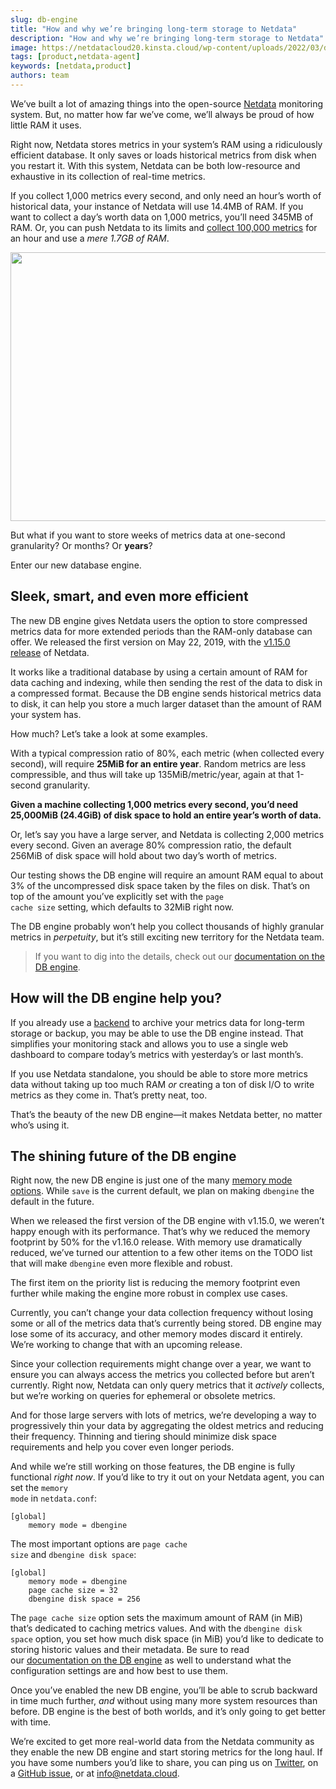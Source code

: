 ```yaml
---
slug: db-engine
title: "How and why we’re bringing long-term storage to Netdata"
description: "How and why we’re bringing long-term storage to Netdata"
image: https://netdatacloud20.kinsta.cloud/wp-content/uploads/2022/03/db-engine.png
tags: [product,netdata-agent]
keywords: [netdata,product]
authors: team
---
```


<!--truncate-->

We’ve built a lot of amazing things into the open-source <a href="https://github.com/netdata/netdata">Netdata</a> monitoring system. But, no matter how far we’ve come, we’ll always be proud of how little RAM it uses.

Right now, Netdata stores metrics in your system’s RAM using a ridiculously efficient database. It only saves or loads historical metrics from disk when you restart it. With this system, Netdata can be both low-resource and exhaustive in its collection of real-time metrics.

If you collect 1,000 metrics every second, and only need an hour’s worth of historical data, your instance of Netdata will use 14.4MB of RAM. If you want to collect a day’s worth data on 1,000 metrics, you’ll need 345MB of RAM. Or, you can push Netdata to its limits and <a href="https://github.com/netdata/netdata/issues/1323">collect 100,000 metrics</a> for an hour and use a <em>mere 1.7GB of RAM</em>.

<img class="alignnone size-full wp-image-16871" src="https://netdatacloud20.kinsta.cloud/wp-content/uploads/2022/03/db-engine_server-980x430-1.png" alt="" width="980" height="430" />

But what if you want to store weeks of metrics data at one-second granularity? Or months? Or <strong>years</strong>?

Enter our new database engine.
<h2>Sleek, smart, and even more efficient</h2>
The new DB engine gives Netdata users the option to store compressed metrics data for more extended periods than the RAM-only database can offer. We released the first version on May 22, 2019, with the <a href="https://github.com/netdata/netdata/releases/tag/v1.15.0">v1.15.0 release</a> of Netdata.

It works like a traditional database by using a certain amount of RAM for data caching and indexing, while then sending the rest of the data to disk in a compressed format. Because the DB engine sends historical metrics data to disk, it can help you store a much larger dataset than the amount of RAM your system has.

How much? Let’s take a look at some examples.

With a typical compression ratio of 80%, each metric (when collected every second), will require <strong>25MiB for an entire year</strong>. Random metrics are less compressible, and thus will take up 135MiB/metric/year, again at that 1-second granularity.

<strong>Given a machine collecting 1,000 metrics every second, you’d need 25,000MiB (24.4GiB) of disk space to hold an entire year’s worth of data.</strong>

Or, let’s say you have a large server, and Netdata is collecting 2,000 metrics every second. Given an average 80% compression ratio, the default 256MiB of disk space will hold about two day’s worth of metrics.

Our testing shows the DB engine will require an amount RAM equal to about 3% of the uncompressed disk space taken by the files on disk. That’s on top of the amount you’ve explicitly set with the <code>page cache size</code> setting, which defaults to 32MiB right now.

The DB engine probably won’t help you collect thousands of highly granular metrics in <em>perpetuity</em>, but it’s still exciting new territory for the Netdata team.
<blockquote>If you want to dig into the details, check out our <a href="https://docs.netdata.cloud/database/engine/">documentation on the DB engine</a>.</blockquote>
<h2>How will the DB engine help you?</h2>
If you already use a <a href="https://learn.netdata.cloud/docs/agent/backends/">backend</a> to archive your metrics data for long-term storage or backup, you may be able to use the DB engine instead. That simplifies your monitoring stack and allows you to use a single web dashboard to compare today’s metrics with yesterday’s or last month’s.

If you use Netdata standalone, you should be able to store more metrics data without taking up too much RAM <em>or</em> creating a ton of disk I/O to write metrics as they come in. That’s pretty neat, too.

That’s the beauty of the new DB engine—it makes Netdata better, no matter who’s using it.
<h2>The shining future of the DB engine</h2>
Right now, the new DB engine is just one of the many <a href="https://docs.netdata.cloud/database/#memory-modes">memory mode options</a>. While <code>save</code> is the current default, we plan on making <code>dbengine</code> the default in the future.

When we released the first version of the DB engine with v1.15.0, we weren’t happy enough with its performance. That’s why we reduced the memory footprint by 50% for the v1.16.0 release. With memory use dramatically reduced, we’ve turned our attention to a few other items on the TODO list that will make <code>dbengine</code> even more flexible and robust.

The first item on the priority list is reducing the memory footprint even further while making the engine more robust in complex use cases.

Currently, you can’t change your data collection frequency without losing some or all of the metrics data that’s currently being stored. DB engine may lose some of its accuracy, and other memory modes discard it entirely. We’re working to change that with an upcoming release.

Since your collection requirements might change over a year, we want to ensure you can always access the metrics you collected before but aren’t currently. Right now, Netdata can only query metrics that it <em>actively</em> collects, but we’re working on queries for ephemeral or obsolete metrics.

And for those large servers with lots of metrics, we’re developing a way to progressively thin your data by aggregating the oldest metrics and reducing their frequency. Thinning and tiering should minimize disk space requirements and help you cover even longer periods.

And while we’re still working on those features, the DB engine is fully functional <em>right now</em>. If you’d like to try it out on your Netdata agent, you can set the <code>memory mode</code> in <code>netdata.conf</code>:
<pre class=" language-conf"><code class=" language-conf">[global]
    memory mode = dbengine
</code></pre>
The most important options are <code>page cache size</code> and <code>dbengine disk space</code>:
<pre class=" language-conf"><code class=" language-conf">[global]
    memory mode = dbengine
    page cache size = 32
    dbengine disk space = 256
</code></pre>
The <code>page cache size</code> option sets the maximum amount of RAM (in MiB) that’s dedicated to caching metrics values. And with the <code>dbengine disk space</code> option, you set how much disk space (in MiB) you’d like to dedicate to storing historic values and their metadata. Be sure to read our <a href="https://learn.netdata.cloud/docs/agent/database/engine/">documentation on the DB engine</a> as well to understand what the configuration settings are and how best to use them.

Once you’ve enabled the new DB engine, you’ll be able to scrub backward in time much further, <em>and</em> without using many more system resources than before. DB engine is the best of both worlds, and it’s only going to get better with time.

We’re excited to get more real-world data from the Netdata community as they enable the new DB engine and start storing metrics for the long haul. If you have some numbers you’d like to share, you can ping us on <a href="https://twitter.com/linuxnetdata">Twitter</a>, on a <a href="https://github.com/netdata/netdata/issues">GitHub issue</a>, or at <a href="mailto:info@netdata.cloud">info@netdata.cloud</a>.